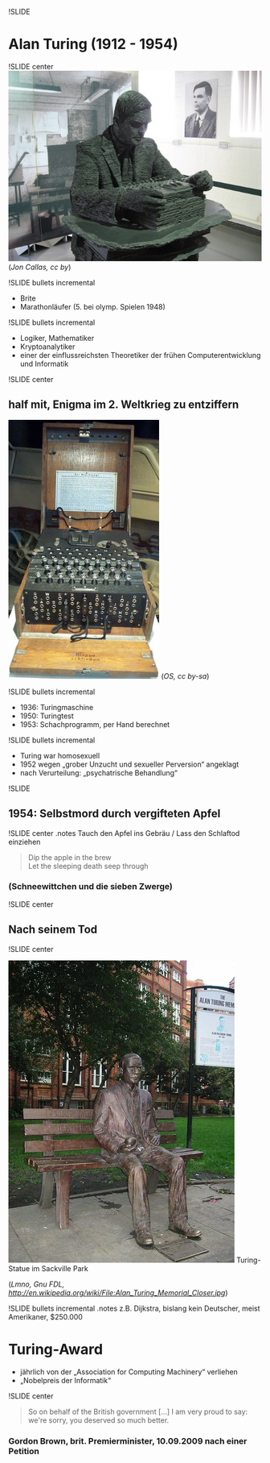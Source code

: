 !SLIDE 
# Alan Turing (1912 - 1954)
!SLIDE center
![Alan Turing](Alan_Turing.jpg)
(_Jon Callas, cc by_)

!SLIDE bullets incremental

* Brite
* Marathonläufer (5. bei olymp. Spielen 1948)

!SLIDE bullets incremental

* Logiker, Mathematiker
* Kryptoanalytiker
* einer der einflussreichsten Theoretiker der frühen Computerentwicklung und Informatik

!SLIDE center

## half mit, Enigma im 2. Weltkrieg zu entziffern 
![Enigma](enigma.jpg)
(_OS, cc by-sa_)

!SLIDE bullets incremental

* 1936: Turingmaschine
* 1950: Turingtest
* 1953: Schachprogramm, per Hand berechnet

!SLIDE bullets incremental

* Turing war homosexuell
* 1952 wegen „grober Unzucht und sexueller Perversion“ angeklagt
* nach Verurteilung: „psychatrische Behandlung“

!SLIDE

## 1954: Selbstmord durch vergifteten Apfel

!SLIDE center
.notes Tauch den Apfel ins Gebräu / Lass den Schlaftod einziehen

> Dip the apple in the brew <br/>
> Let the sleeping death seep through

### (Schneewittchen und die sieben Zwerge)

!SLIDE center

## Nach seinem Tod

!SLIDE center

![Memorial](turing_memorial.jpg)
Turing-Statue im Sackville Park 

(_Lmno, Gnu FDL, http://en.wikipedia.org/wiki/File:Alan_Turing_Memorial_Closer.jpg_)

!SLIDE bullets incremental
.notes z.B. Dijkstra, bislang kein Deutscher, meist Amerikaner, $250.000

# Turing-Award

* jährlich von der „Association for Computing Machinery“ verliehen
* „Nobelpreis der Informatik“

!SLIDE center

> So on behalf of the British government [...] I am very proud to say: we're sorry, you deserved so much better.

### Gordon Brown, brit. Premierminister, 10.09.2009 nach einer Petition
